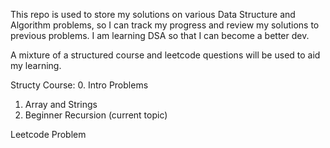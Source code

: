 This repo is used to store my solutions on various Data Structure and Algorithm problems, so I can track my progress and review my solutions to previous problems. I am learning DSA so that I can become a better dev.

A mixture of a structured course and leetcode questions will be used to aid my learning.

Structy Course:
0. Intro Problems
1. Array and Strings
2. Beginner Recursion (current topic)

Leetcode Problem